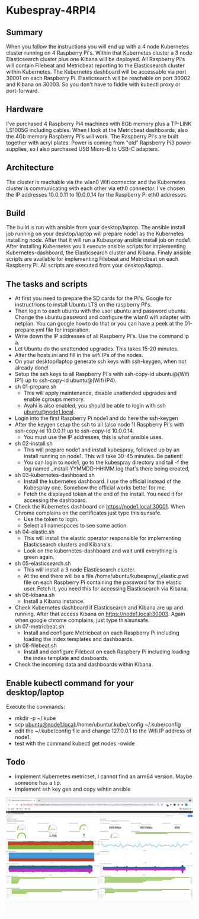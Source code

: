 # Kubespray-4RPI4

## Summary
When you follow the instructions you will end up with a 4 node Kubernetes cluster running on 4 Raspberry Pi's. Within that Kubernetes cluster a 3 node Elasticsearch cluster plus one Kibana will be deployed. All Raspberry Pi's will contain Filebeat and Metricbeat reporting to the Elasticsearch cluster within Kubernetes.
The Kubernetes dashboard will be accessable via port 30001 on each Raspberry Pi. Elasticsearch will be reachable on port 30002 and Kibana on 30003. So you don't have to fiddle with kubectl proxy or port-forward.

## Hardware
I've purchased 4 Raspberry Pi4 machines with 8Gb memory plus a TP-LINK LS1005G including cables. When I look at the Metricbeat dashboards, also the 4Gb memory Raspberry Pi's will work. The Raspberry Pi's are built together with acryl plates. Power is coming from "old" Rapsberry Pi3 power supplies, so I also purchased USB Micro-B to USB-C adapters.

## Architecture
The cluster is reachable via the wlan0 Wifi connector and the Kubernetes cluster is communicating with each other via eth0 connector. I've chosen the IP addresses 10.0.0.11 to 10.0.0.14 for the Raspberry Pi eth0 addresses.

## Build
The build is run with ansible from your desktop/laptop. The ansible install job running on your desktop/laptop will prepare node1 as the Kubernetes installing node. After that it will run a Kubespray ansible install job on node1. After installing Kubernetes you'll execute ansible scripts for implementing Kubernetes-dashboard, the Elasticsearch cluster and Kibana. Finaly ansible scripts are available for implementing Filebeat and Metricbeat on each Raspberry Pi. All scripts are executed from your desktop/laptop.

## The tasks and scripts
- At first you need to prepare the SD cards for the Pi's. Google for instructrions to install Ubuntu LTS on the raspberry PI's. 
- Then login to each ubuntu with the user ubuntu and password ubuntu. Change the ubuntu password and configure the wlan0 wifi adapter with netplan. You can google howto do that or you can have a peek at the 01-prepare.yml file for inspiration.
- Write down the IP addresses of all Raspberry Pi's. Use the command ip a.
- Let Ubuntu do the unattended upgrades. This takes 15-20 minutes.
- Alter the hosts.ini and fill in the wifi IPs of the nodes.
- On your desktop/laptop generate ssh keys with ssh-keygen, when not already done!
- Setup the ssh keys to all Raspberry Pi's with ssh-copy-id ubuntu@(Wifi IP1) up to ssh-copy-id ubuntu@(Wifi IP4).
- sh 01-prepare.sh
  - This will apply maintenance, disable unattended upgrades and enable cgroups memory.
  - Avahi is also enabled, you should be able to login with ssh ubuntu@node1.local.
- Login into the first Raspberry Pi node1 and do here the ssh-keygen
- After the keygen setup the ssh to all (also node 1) Raspberry Pi's with ssh-copy-id 10.0.0.11 up to ssh-copy-id 10.0.0.14.
  - You must use the IP addresses, this is what ansible uses.
- sh 02-install.sh
  - This will prepare node1 and install kubespray, followed up by an install running on node1. This will take 30-45 minutes. Be patient!
  - You can login to node1, go to the kubespray directory and tail -f the log named _install-YYMMDD-HH:MM.log that's there being created,
- sh 03-kubernetes-dashboard.sh
  - Install the kubernetes dashboard. I use the official instead of the Kubespray one. Somehow the official works better for me. 
  - Fetch the displayed token at the end of the install. You need it for accessing the dashboard.
- Check the Kubernetes dashboard on https://node1.local:30001. When Chrome complains on the certificates just type thisisunsafe. 
  - Use the token to login.
  - Select all namespaces to see some action.
- sh 04-elastic.sh
  - This will install the elastic operator responsible for implementing Elasticsearch clusters and Kibana's.
  - Look on the kubernetes-dashboard and wait until everything is green again.
- sh 05-elasticsearch.sh
  - This will install a 3 node Elasticsearch cluster. 
  - At the end there will be a file /home/ubuntu/kubespray/_elastic.pwd file on each Raspberry Pi containing the password for the elastic user. Fetch it, you need this for accessing Elasticsearch via Kibana.
- sh 06-kibana.sh
  - Install a Kibana instance.
- Check Kubernetes dashboard if Elasticsearch and Kibana are up and running. After that access Kibana on https://node1.local:30003. Again when google chrome complains, just type thisisunsafe.
- sh 07-metricbeat.sh
  - Install and configure Metricbeat on each Raspberry Pi including loading the index templates and dashboards.
- sh 08-filebeat.sh
  - Install and configure Filebeat on each Raspbery Pi including loading the index template and dasboards.
- Check the incoming data and dashboards within Kibana.

## Enable kubectl command for your desktop/laptop
Execute the commands:
- mkdir -p ~/.kube
- scp ubuntu@node1.local:/home/ubuntu/.kube/config ~/.kube/config
- edit the ~/.kube/config file and change 127.0.0.1 to the Wifi IP address of node1.
- test with the command kubectl get nodes -owide

## Todo
- Implement Kubernetes metricset, I cannot find an arm64 version. Maybe someone has a tip.
- Implement ssh key gen and copy wihtin ansible

<img src="https://github.com/bpcvdhelm/Kubespray-4RPI4/blob/main/Metricbeat.png" width="900">
